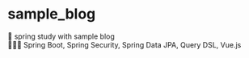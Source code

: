 # sample_blog
📝 spring study with sample blog <br/>
🧑🏻‍💻 Spring Boot, Spring Security, Spring Data JPA, Query DSL, Vue.js

